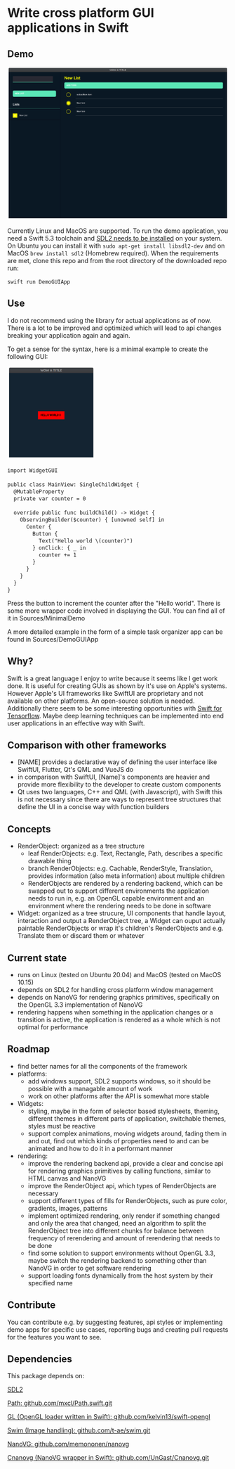 # Write cross platform GUI applications in Swift

## Demo

<img alt="screenshot of demo app" src="Docs/demo.png?raw=true"/>

Currently Linux and MacOS are supported. To run the demo application, you need a Swift 5.3 toolchain and [SDL2 needs to be installed](https://wiki.libsdl.org/Installation) on your system. On Ubuntu you can install it with `sudo apt-get install libsdl2-dev` and on MacOS `brew install sdl2` (Homebrew required). 
When the requirements are met, clone this repo and from the root directory of the downloaded repo run:
 
    swift run DemoGUIApp

## Use

I do not recommend using the library for actual applications as of now. There is a lot to be improved and optimized which will lead to api changes breaking your application again and again.

To get a sense for the syntax, here is a minimal example to create the following GUI:

<img alt="screenshot of minimal demo app" src="Docs/minimal_demo.png?raw=true" width="200"/>

    import WidgetGUI

    public class MainView: SingleChildWidget {
      @MutableProperty
      private var counter = 0

      override public func buildChild() -> Widget {
        ObservingBuilder($counter) { [unowned self] in
          Center {
            Button {
              Text("Hello world \(counter)")
            } onClick: { _ in
              counter += 1
            }
          }
        }
      }
    }

Press the button to increment the counter after the "Hello world".
There is some more wrapper code involved in displaying the GUI. You can find all of it in Sources/MinimalDemo

A more detailed example in the form of a simple task organizer app can be found in Sources/DemoGUIApp

## Why?

Swift is a great language I enjoy to write because it seems like I get work done. It is useful for creating GUIs as shown by it's use on Apple's systems. However Apple's UI frameworks like SwiftUI are proprietary and not available on other platforms. An open-source solution is needed. Additionally there seem to be some interesting opportunities with [Swift for Tensorflow](https://github.com/tensorflow/swift). Maybe deep learning techniques can be implemented into end user applications in an effective way with Swift.

## Comparison with other frameworks

- [NAME] provides a declarative way of defining the user interface like SwiftUI, Flutter, Qt's QML and VueJS do
- in comparison with SwiftUI, [Name]'s components are heavier and provide more flexibility to the developer to create custom components
- Qt uses two languages, C++ and QML (with Javascript), with Swift this is not necessary since there are ways to represent tree structures that define the UI in a concise way with function builders

## Concepts

- RenderObject: organized as a tree structure
  - leaf RenderObjects: e.g. Text, Rectangle, Path, describes a specific drawable thing
  - branch RenderObjects: e.g. Cachable, RenderStyle, Translation, provides information (also meta information) about multiple children
  - RenderObjects are rendered by a rendering backend, which can be swapped out to support different environments the application needs to run in, e.g. an OpenGL capable environment and an environment where the rendering needs to be done in software
- Widget: organized as a tree strucure, UI components that handle layout, interaction and output a RenderObject tree, a Widget can ouput actually paintable RenderObjects or wrap it's children's RenderObjects and e.g. Translate them or discard them or whatever

## Current state

- runs on Linux (tested on Ubuntu 20.04) and MacOS (tested on MacOS 10.15)
- depends on SDL2 for handling cross platform window management
- depends on NanoVG for rendering graphics primitives, specifically on the OpenGL 3.3 implementation of NanoVG
- rendering happens when something in the application changes or a transition is active, the application is rendered as a whole which is not optimal for performance

## Roadmap

- find better names for all the components of the framework
- platforms:
  - add windows support, SDL2 supports windows, so it should be possible with a managable amount of work
  - work on other platforms after the API is somewhat more stable
- Widgets:
  - styling, maybe in the form of selector based stylesheets, theming, different themes in different parts of application, switchable themes, styles must be reactive
  - support complex animations, moving widgets around, fading them in and out, find out which kinds of properties need to and can be animated and how to do it in a performant manner
- rendering:
  - improve the rendering backend api, provide a clear and concise api for rendering graphics primitives by calling functions, similar to HTML canvas and NanoVG
  - improve the RenderObject api, which types of RenderObjects are necessary
  - support different types of fills for RenderObjects, such as pure color, gradients, images, patterns
  - implement optimized rendering, only render if something changed and only the area that changed, need an algorithm to split the RenderObject tree into different chunks for balance between frequency of rerendering and amount of rerendering that needs to be done
  - find some solution to support environments without OpenGL 3.3, maybe switch the rendering backend to something other than NanoVG in order to get software rendering
  - support loading fonts dynamically from the host system by their specified name

## Contribute

You can contribute e.g. by suggesting features, api styles or implementing demo apps for specific use cases, reporting bugs and creating pull requests for the features you want to see.

## Dependencies

This package depends on:

[SDL2](https://www.libsdl.org/index.php)

[Path: github.com/mxcl/Path.swift.git](https://github.com/mxcl/Path.swift.git)

[GL (OpenGL loader written in Swift): github.com/kelvin13/swift-opengl](https://github.com/kelvin13/swift-opengl)

[Swim (Image handling): github.com/t-ae/swim.git](https://github.com/t-ae/swim.git)

[NanoVG: github.com/memononen/nanovg](https://github.com/memononen/nanovg)

[Cnanovg (NanoVG wrapper in Swift): github.com/UnGast/Cnanovg.git](https://github.com/UnGast/Cnanovg.git)